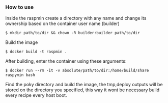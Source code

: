 ### How to use

Inside the raspmin create a directory with any name and change its ownership based on the container user name (builder)
```
$ mkdir path/to/dir && chown -R builder:builder path/to/dir
```
Build the image
```
$ docker build -t raspmin .
```
After building, enter the container using these arguments:
```
$ docker run --rm -it -v absolute/path/to/dir:/home/build/share raspymin bash
```
Find the poky directory and build the image, the tmp,deploy outputs will be stored on the directory you specified, this way it wont be necessary build every recipe every host boot.

